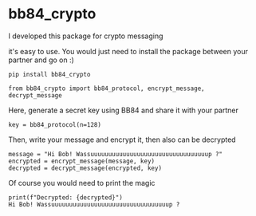 # bb84_crypto
I developed this package for crypto messaging

it's easy to use. You would just need to install the package between your partner and go on :)

```
pip install bb84_crypto
```

```
from bb84_crypto import bb84_protocol, encrypt_message, decrypt_message
```

Here, generate a secret key using BB84 and share it with your partner<br>

```
key = bb84_protocol(n=128)
```

Then, write your message and encrypt it, then also can be decrypted
```
message = "Hi Bob! Wassuuuuuuuuuuuuuuuuuuuuuuuuuuuuuuuuup ?"
encrypted = encrypt_message(message, key)
decrypted = decrypt_message(encrypted, key)
```

Of course you would need to print the magic

```
print(f"Decrypted: {decrypted}")
Hi Bob! Wassuuuuuuuuuuuuuuuuuuuuuuuuuuuuuuuuup ?
```
